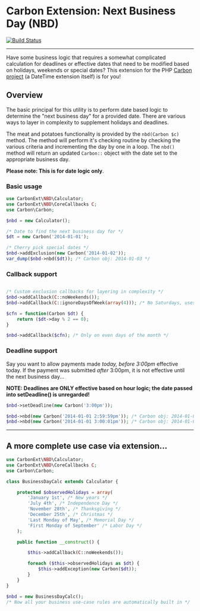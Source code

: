 # Carbon Extension: Next Business Day (NBD)

[![Build Status](https://travis-ci.org/rovangju/carbon-nbd.svg?branch=master)](https://travis-ci.org/rovangju/carbon-nbd)

-------

Have some business logic that requires a somewhat complicated calculation for deadlines or effective dates that need to be modified based on holidays, weekends or special dates? This extension for the PHP [Carbon project](https://github.com/briannesbitt/Carbon/) (a DateTime extension itself) is for you!



## Overview
The basic principal for this utility is to perform date based logic to determine the "next business day" for a provided date. There are various ways to layer in complexity to supplement holidays and deadlines. 

The meat and potatoes functionality is provided by the `nbd(Carbon $c)` method. The method will perform it's checking routine by checking the various criteria and incrementing the day by one in a loop. The `nbd()` method will return an updated `Carbon::` object with the date set to the appropriate business day.
 
**Please note: This is for date logic only**.

### Basic usage ###
```php
use CarbonExt\NBD\Calculator;
use CarbonExt\NBD\CoreCallbacks C;
use Carbon\Carbon;

$nbd = new Calculator();

/* Date to find the next business day for */
$dt = new Carbon('2014-01-01');

/* Cherry pick special dates */
$nbd->addExclusion(new Carbon('2014-01-02'));
var_dump($nbd->nbd($dt)); /* Carbon obj: 2014-01-03 */

```

### Callback support
```php

/* Custom exclusion callbacks for layering in complexity */
$nbd->addCallback(C::noWeekends());
$nbd->addCallback(C::ignoreDaysOfWeek(array(4))); /* No Saturdays, uses Carbon's 0-based offsets */

$cfn = function(Carbon $dt) {
	return ($dt->day % 2 == 0);
}

$nbd->addCallback($cfn); /* Only on even days of the month */
```

### Deadline support
Say you want to allow payments made _today, before 3:00pm_ effective today. If the payment was submitted _after_ 3:00pm, it is not effective until the next business day...

**NOTE: Deadlines are ONLY effective based on hour logic; the date passed into setDeadline() is unregarded!**

```php
$nbd->setDeadline(new Carbon('3:00pm'));

$nbd->nbd(new Carbon('2014-01-01 2:59:59pm')); /* Carbon obj: 2014-01-01 00:00:00 */
$nbd->nbd(new Carbon('2014-01-01 3:00:01pm')); /* Carbon obj: 2014-01-02 00:00:00 */
```

-------

## A more complete use case via extension...

```php
use CarbonExt\NBD\Calculator;
use CarbonExt\NBD\CoreCallbacks C;
use Carbon\Carbon;

class BusinessDayCalc extends Calculator {

	protected $observedHolidays = array(
		'January 1st', /* New years */
		'July 4th', /* Independence Day */
		'November 28th', /* Thanksgiving */
		'December 25th', /* Christmas */
		'Last Monday of May', /* Memorial Day */
		'First Monday of September' /* Labor Day */
	);

	public function __construct() {

		$this->addCallback(C::noWeekends());

		foreach ($this->observedHolidays as $dt) {
			$this->addException(new Carbon($dt));
		}		
	}
}

$nbd = new BusinessDayCalc();
/* Now all your business use-case rules are automatically built in */

```

